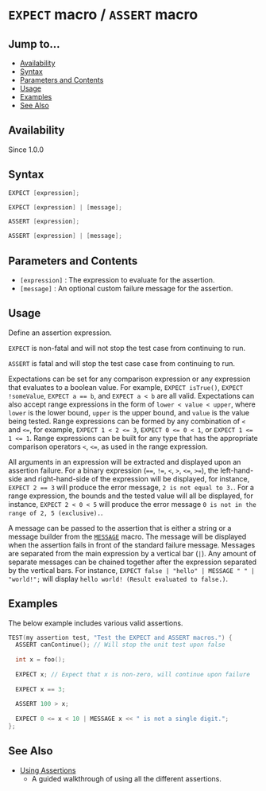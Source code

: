 # `EXPECT` macro / `ASSERT` macro

## Jump to...
- [Availability](#Availability)
- [Syntax](#Syntax)
- [Parameters and Contents](#Parameters-and-Contents)
- [Usage](#Usage)
- [Examples](#Examples)
- [See Also](#See-Also)

## Availability
Since 1.0.0

## Syntax
``` C++
EXPECT [expression];

EXPECT [expression] | [message];

ASSERT [expression];

ASSERT [expression] | [message];
```

## Parameters and Contents

- `[expression]` : The expression to evaluate for the assertion.
- `[message]` : An optional custom failure message for the assertion.

## Usage

Define an assertion expression.

`EXPECT` is non-fatal and will not stop the test case from continuing to run.

`ASSERT` is fatal and will stop the test case case from continuing to run.

Expectations can be set for any comparison expression or any expression that
evaluates to a boolean value. For example, `EXPECT isTrue()`,
`EXPECT !someValue`, `EXPECT a == b`, and `EXPECT a < b` are all valid.
Expectations can also accept range expressions in the form of
`lower < value < upper`, where `lower` is the lower bound, `upper` is the upper
bound, and `value` is the value being tested.
Range expressions can be formed by any combination of `<` and `<=`, for example,
`EXPECT 1 < 2 <= 3`, `EXPECT 0 <= 0 < 1`, or `EXPECT 1 <= 1 <= 1`.
Range expressions can be built for any type that has the appropriate comparison
operators `<`, `<=`, as used in the range expression.

All arguments in an expression will be extracted and displayed upon an assertion
failure.
For a binary expression (`==`, `!=`, `<`, `>`, `<=`, `>=`), the left-hand-side
and right-hand-side of the expression will be displayed, for instance,
`EXPECT 2 == 3` will produce the error message, `2 is not equal to 3.`.
For a range expression, the bounds and the tested value will all be displayed,
for instance, `EXPECT 2 < 0 < 5` will produce the error message
`0 is not in the range of 2, 5 (exclusive).`.

A message can be passed to the assertion that is either a string or a message
builder from the [`MESSAGE`](../Macros/MESSAGE.md) macro.
The message will be displayed when the assertion fails in front of the standard
failure message.
Messages are separated from the main expression by a vertical bar (`|`).
Any amount of separate messages can be chained together after the expression
separated by the vertical bars.
For instance, `EXPECT false | "hello" | MESSAGE " " | "world!";` will display
`hello world! (Result evaluated to false.)`.

## Examples

The below example includes various valid assertions.
``` C++
TEST(my assertion test, "Test the EXPECT and ASSERT macros.") {
  ASSERT canContinue(); // Will stop the unit test upon false
  
  int x = foo();
  
  EXPECT x; // Expect that x is non-zero, will continue upon failure
  
  EXPECT x == 3;
  
  ASSERT 100 > x;
  
  EXPECT 0 <= x < 10 | MESSAGE x << " is not a single digit.";
};
```

## See Also

- [Using Assertions](../../Tutorials/Using-Assertions.md)
  - A guided walkthrough of using all the different assertions.
